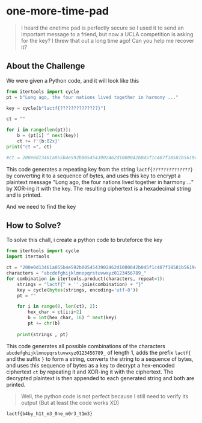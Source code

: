 # one-more-time-pad
> I heard the onetime pad is perfectly secure so I used it to send an important message to a friend, but now a UCLA competition is asking for the key? I threw that out a long time ago! Can you help me recover it?

## About the Challenge
We were given a Python code, and it will look like this

```python
from itertools import cycle
pt = b"Long ago, the four nations lived together in harmony ..."

key = cycle(b"lactf{??????????????}")

ct = ""

for i in range(len(pt)):
    b = (pt[i] ^ next(key))
    ct += f'{b:02x}'
print("ct =", ct)

#ct = 200e0d13461a055b4e592b0054543902462d1000042b045f1c407f18581b56194c150c13030f0a5110593606111c3e1f5e305e174571431e
```

This code generates a repeating key from the string `lactf{??????????????}` by converting it to a sequence of bytes, and uses this key to encrypt a plaintext message "Long ago, the four nations lived together in harmony ..." by XOR-ing it with the key. The resulting ciphertext is a hexadecimal string and is printed.

And we need to find the key

## How to Solve?
To solve this chall, i create a python code to bruteforce the key
```python
from itertools import cycle
import itertools

ct = "200e0d13461a055b4e592b0054543902462d1000042b045f1c407f18581b56194c150c13030f0a5110593606111c3e1f5e305e174571431e"
characters = "abcdefghijklmnopqrstuvwxyz0123456789_"
for combination in itertools.product(characters, repeat=1):
    strings = "lactf{" + ''.join(combination) + "}"
    key = cycle(bytes(strings, encoding='utf-8'))
    pt = ""

    for i in range(0, len(ct), 2):
        hex_char = ct[i:i+2]
        b = int(hex_char, 16) ^ next(key)
        pt += chr(b)
    
    print(strings , pt)
```

This code generates all possible combinations of the characters `abcdefghijklmnopqrstuvwxyz0123456789_` of length 1, adds the prefix `lactf{` and the suffix `}` to form a string, converts the string to a sequence of bytes, and uses this sequence of bytes as a key to decrypt a hex-encoded ciphertext `ct` by repeating it and XOR-ing it with the ciphertext. The decrypted plaintext is then appended to each generated string and both are printed.

> Well, the python code is not perfect because I still need to verify its output (But at least the code works XD)
```
lactf{b4by_h1t_m3_0ne_m0r3_t1m3}
```